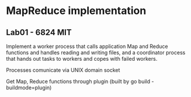 # MapReduce implementation

## Lab01 - 6824 MIT

Implement a worker process that calls application Map and Reduce functions and handles reading and writing files, and a coordinator process that hands out tasks to workers and copes with failed workers.

Processes comunicate via UNIX domain socket

Get Map, Reduce functions through plugin (built by go build -buildmode=plugin)
